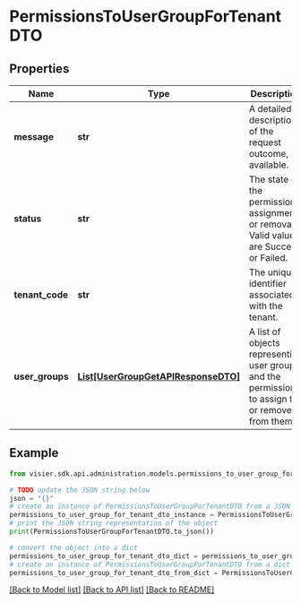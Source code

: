 # PermissionsToUserGroupForTenantDTO


## Properties

Name | Type | Description | Notes
------------ | ------------- | ------------- | -------------
**message** | **str** | A detailed description of the request outcome, if available. | [optional] 
**status** | **str** | The state of the permission assignment or removal. Valid values are Succeed or Failed. | [optional] 
**tenant_code** | **str** | The unique identifier associated with the tenant. | [optional] 
**user_groups** | [**List[UserGroupGetAPIResponseDTO]**](UserGroupGetAPIResponseDTO.md) | A list of objects representing user groups and the permissions to assign to or remove from them. | [optional] 

## Example

```python
from visier.sdk.api.administration.models.permissions_to_user_group_for_tenant_dto import PermissionsToUserGroupForTenantDTO

# TODO update the JSON string below
json = "{}"
# create an instance of PermissionsToUserGroupForTenantDTO from a JSON string
permissions_to_user_group_for_tenant_dto_instance = PermissionsToUserGroupForTenantDTO.from_json(json)
# print the JSON string representation of the object
print(PermissionsToUserGroupForTenantDTO.to_json())

# convert the object into a dict
permissions_to_user_group_for_tenant_dto_dict = permissions_to_user_group_for_tenant_dto_instance.to_dict()
# create an instance of PermissionsToUserGroupForTenantDTO from a dict
permissions_to_user_group_for_tenant_dto_from_dict = PermissionsToUserGroupForTenantDTO.from_dict(permissions_to_user_group_for_tenant_dto_dict)
```
[[Back to Model list]](../README.md#documentation-for-models) [[Back to API list]](../README.md#documentation-for-api-endpoints) [[Back to README]](../README.md)


